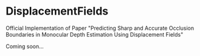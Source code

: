 # DisplacementFields
Official Implementation of Paper "Predicting Sharp and Accurate Occlusion Boundaries in Monocular Depth Estimation Using Displacement Fields"

Coming soon...
